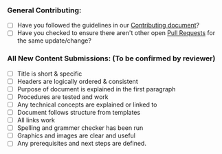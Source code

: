 ### General Contributing:

* [ ] Have you followed the guidelines in our [Contributing document](https://github.com/tinacms/tinacms.org/blob/master/CONTRIBUTING.md)?
* [ ] Have you checked to ensure there aren't other open [Pull Requests](../../../pulls) for the same update/change?

<!-- For non content related updates, or fixing things like typos, you can erase the following section -->

### All New Content Submissions: (To be confirmed by reviewer)

* [ ] Title is short & specific
* [ ] Headers are logically ordered & consistent
* [ ] Purpose of document is explained in the first paragraph
* [ ] Procedures are tested and work
* [ ] Any technical concepts are explained or linked to
* [ ] Document follows structure from templates
* [ ] All links work
* [ ] Spelling and grammer checker has been run
* [ ] Graphics and images are clear and useful
* [ ] Any prerequisites and next steps are defined.
